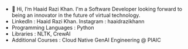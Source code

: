 - 👋 Hi, I’m Haaid Razi Khan. I'm a Software Developer looking forward to being an innovator in the future of virtual technology.
- LinkedIn : Haaid Razi Khan. Instagram : haaidrazikhann
- Programming Languages : Python
- Libraries : NLTK, CrewAI
- Additional Courses : Cloud Native GenAI Engineering @ PIAIC
